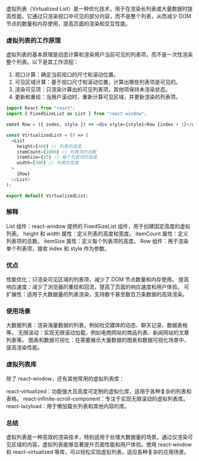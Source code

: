 虚拟列表（Virtualized List）是一种优化技术，用于在渲染长列表或大量数据时提高性能。它通过只渲染视口中可见的部分内容，而不是整个列表，从而减少 DOM 节点的数量和内存使用，提高页面的渲染和交互性能。

### 虚拟列表的工作原理

虚拟列表的基本原理是动态计算和渲染用户当前可见的列表项，而不是一次性渲染整个列表。以下是其工作流程：

1. 视口计算：确定当前视口的尺寸和滚动位置。
2. 可见区域计算：基于视口尺寸和滚动位置，计算出哪些列表项是可见的。
3. 渲染可见项：只渲染计算出的可见列表项，其他项保持未渲染状态。
4. 更新和重绘：当用户滚动时，重新计算可见区域，并更新渲染的列表项。

```js
import React from "react";
import { FixedSizeList as List } from "react-window";

const Row = ({ index, style }) => <div style={style}>Row {index + 1}</div>;

const VirtualizedList = () => (
  <List
    height={400} // 列表的高度
    itemCount={1000} // 列表项的总数
    itemSize={35} // 每个列表项的高度
    width={300} // 列表的宽度
  >
    {Row}
  </List>
);

export default VirtualizedList;
```

### 解释

List 组件：react-window 提供的 FixedSizeList 组件，用于创建固定高度的虚拟列表。
height 和 width 属性：定义列表的高度和宽度。
itemCount 属性：定义列表项的总数。
itemSize 属性：定义每个列表项的高度。
Row 组件：用于渲染单个列表项，接收 index 和 style 作为参数。

### 优点

性能优化：只渲染可见区域的列表项，减少了 DOM 节点数量和内存使用。
提高响应速度：减少了浏览器的重绘和回流，提高了页面的响应速度和用户体验。
可扩展性：适用于大数据量的列表渲染，支持数千甚至数百万条数据的高效渲染。

### 使用场景

大数据列表：渲染海量数据的列表，例如社交媒体的动态、聊天记录、数据表格等。
无限滚动：实现无限滚动加载，例如电商网站的商品列表、新闻网站的文章列表等。
图表和数据可视化：在需要展示大量数据的图表和数据可视化场景中，提高渲染性能。

### 虚拟列表库

除了 react-window，还有其他常用的虚拟列表库：

react-virtualized：功能强大且高度可定制的虚拟化库，适用于各种复杂的列表和表格。
react-infinite-scroll-component：专注于实现无限滚动的虚拟列表库。
react-lazyload：用于懒加载长列表和其他内容的库。

### 总结

虚拟列表是一种高效的渲染技术，特别适用于处理大数据量的场景。通过仅渲染可见区域的内容，虚拟列表能够显著提升页面性能和用户体验。使用 react-window 和 react-virtualized 等库，可以轻松实现虚拟列表，适应各种复杂的应用场景。
